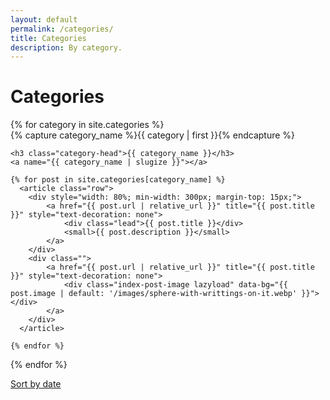 ```yaml
---
layout: default
permalink: /categories/
title: Categories
description: By category.
---
```


# Categories

<div id="archives">
{% for category in site.categories %}
  <div class="archive-group">
    {% capture category_name %}{{ category | first }}{% endcapture %}
    <div id="#{{ category_name | slugize }}"></div>
    <p></p>

    <h3 class="category-head">{{ category_name }}</h3>
    <a name="{{ category_name | slugize }}"></a>

    {% for post in site.categories[category_name] %}
      <article class="row">
        <div style="width: 80%; min-width: 300px; margin-top: 15px;">
            <a href="{{ post.url | relative_url }}" title="{{ post.title }}" style="text-decoration: none">
                <div class="lead">{{ post.title }}</div>
                <small>{{ post.description }}</small>
            </a>
        </div>
        <div class="">
            <a href="{{ post.url | relative_url }}" title="{{ post.title }}" style="text-decoration: none">
                <div class="index-post-image lazyload" data-bg="{{ post.image | default: '/images/sphere-with-writtings-on-it.webp' }}"></div>
            </a>
        </div>
      </article>

    {% endfor %}
  </div>
{% endfor %}
</div>

<a class="small" href="/">Sort by date</a>
